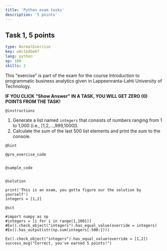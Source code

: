 ```yaml
---
title: 'Python exam tasks'
description: '5 points'
---
```


## Task 1, 5 points

```yaml
type: NormalExercise
key: e8c1edbe67
lang: python
xp: 100
skills: 2
```

This "exercise" is part of the exam for the course Introduction to programmatic business analytics given in Lappeenranta-Lahti University of Technology.

**IF YOU CLICK "Show Answer" IN A TASK, YOU WILL GET ZERO (0) POINTS FROM THE TASK!**

`@instructions`
1. Generate a list named ```integers``` that consists of numbers ranging from 1 to 1,000 (i.e., [1,2,...,999,1000]).
2. Calculate the sum of the last 500 list elements and print the sum to the console.

`@hint`


`@pre_exercise_code`
```{python}

```

`@sample_code`
```{python}

```

`@solution`
```{python}
print('This is an exam, you gotta figure our the solution by yourself')
integers = [1,2]
```

`@sct`
```{python}
#import numpy as np
#integers = [i for i in range(1,1001)]
#Ex().check_object("integers").has_equal_value(override = integers)
#Ex().has_output(str(np.sum(integers[-500:])))

Ex().check_object("integers").has_equal_value(override = [1,2])
success_msg("Correct, you've earned 5 points!")
```
